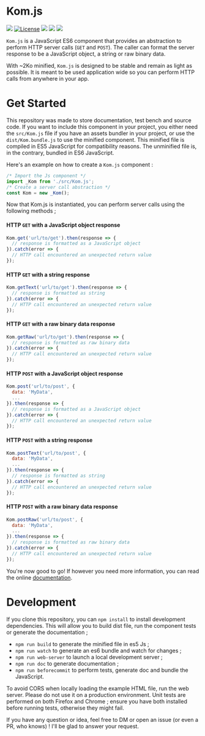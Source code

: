 # Kom.js

![](https://badgen.net/badge/version/0.0.1/blue)
[![License](https://img.shields.io/github/license/ArthurBeaulieu/Kom.js.svg)](https://github.com/ArthurBeaulieu/Kom.js/blob/master/LICENSE.md)
![](https://badgen.net/badge/documentation/written/green)
![](https://badgen.net/badge/test/todo/red)
![](https://badgen.net/badge/dependencies/none/green)

`Kom.js` is a JavaScript ES6 component that provides an abstraction to perform HTTP server calls (`GET` and `POST`). The caller can format the server response to be a JavaScript object, a string or raw binary data.

With ~2Ko minified, `Kom.js` is designed to be stable and remain as light as possible. It is meant to be used application wide so you can perform HTTP calls from anywhere in your app.

# Get Started

This repository was made to store documentation, test bench and source code. If you want to include this component in your project, you either need the `src/Kom.js` file if you have an assets bundler in your project, or use the `dist/Kom.bundle.js` to use the minified component. This minified file is compiled in ES5 JavaScript for compatibility reasons. The unminified file is, in the contrary, bundled in ES6 JavaScript.

Here's an example on how to create a `Kom.js` component :

```javascript
/* Import the Js component */
import _Kom from './src/Kom.js';
/* Create a server call abstraction */
const Kom = new _Kom();
```

Now that Kom.js is instantiated, you can perform server calls using the following methods ;

#### HTTP `GET` with a JavaScript object response

```javascript
Kom.get('url/to/get').then(response => {
  // response is formatted as a JavaScript object
}).catch(error => {
  // HTTP call encountered an unexpected return value
});
```

#### HTTP `GET` with a string response

```javascript
Kom.getText('url/to/get').then(response => {
  // response is formatted as string
}).catch(error => {
  // HTTP call encountered an unexpected return value
});
```

#### HTTP `GET` with a raw binary data response

```javascript
Kom.getRaw('url/to/get').then(response => {
  // response is formatted as raw binary data
}).catch(error => {
  // HTTP call encountered an unexpected return value
});
```

#### HTTP `POST` with a JavaScript object response

```javascript
Kom.post('url/to/post', {
  data: 'MyData',
  ...
}).then(response => {
  // response is formatted as a JavaScript object
}).catch(error => {
  // HTTP call encountered an unexpected return value
});
```

#### HTTP `POST` with a string response

```javascript
Kom.postText('url/to/post', {
  data: 'MyData',
  ...
}).then(response => {
  // response is formatted as string
}).catch(error => {
  // HTTP call encountered an unexpected return value
});
```

#### HTTP `POST` with a raw binary data response

```javascript
Kom.postRaw('url/to/post', {
  data: 'MyData',
  ...
}).then(response => {
  // response is formatted as raw binary data
}).catch(error => {
  // HTTP call encountered an unexpected return value
});
```

You're now good to go! If however you need more information, you can read the online [documentation](https://arthurbeaulieu.github.io/Kom.js/doc/).

# Development

If you clone this repository, you can `npm install` to install development dependencies. This will allow you to build dist file, run the component tests or generate the documentation ;

- `npm run build` to generate the minified file in es5 Js ;
- `npm run watch` to generate an es6 bundle and watch for changes ;
- `npm run web-server` to launch a local development server ;
- `npm run doc` to generate documentation ;
- `npm run beforecommit` to perform tests, generate doc and bundle the JavaScript.

To avoid CORS when locally loading the example HTML file, run the web server. Please do not use it on a production environment. Unit tests are performed on both Firefox and Chrome ; ensure you have both installed before running tests, otherwise they might fail.

If you have any question or idea, feel free to DM or open an issue (or even a PR, who knows) ! I'll be glad to answer your request.
